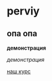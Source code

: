 # perviy
## опа опа

**демонстрация**

*демонстрация*

[наш курс](https://github.com/olesar/lingdata/)

